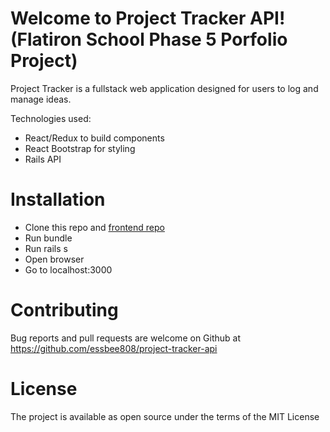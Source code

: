 # Welcome to Project Tracker API! (Flatiron School Phase 5 Porfolio Project)

Project Tracker is a fullstack web application designed for users to log and manage ideas. 

Technologies used: 
- React/Redux to build components
- React Bootstrap for styling
- Rails API

# Installation
* Clone this repo and [frontend repo](https://github.com/essbee808/project-tracker-client)
* Run bundle
* Run rails s
* Open browser
* Go to localhost:3000

# Contributing #
Bug reports and pull requests are welcome on Github at https://github.com/essbee808/project-tracker-api

# License #
The project is available as open source under the terms of the MIT License


